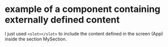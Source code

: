 # example of a component containing externally defined content

I just used ``<slot></slot>`` to include the content defined in the screen (App) inside the section MySection.
